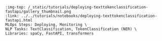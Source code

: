 ```{grid-item-card} Monitoring Inference Predictions FastAPI
:img-top: /_static/tutorials/deploying-texttokenclassification-fastapi/gallery_thumbnail.png
:link: ../../tutorials/notebooks/deploying-texttokenclassification-fastapi.html
MLOps Steps: Deploying, Monitoring \
NLP Tasks: TextClassification, TokenClassification (NER) \
Libraries: spaCy, FastAPI, transformers
```